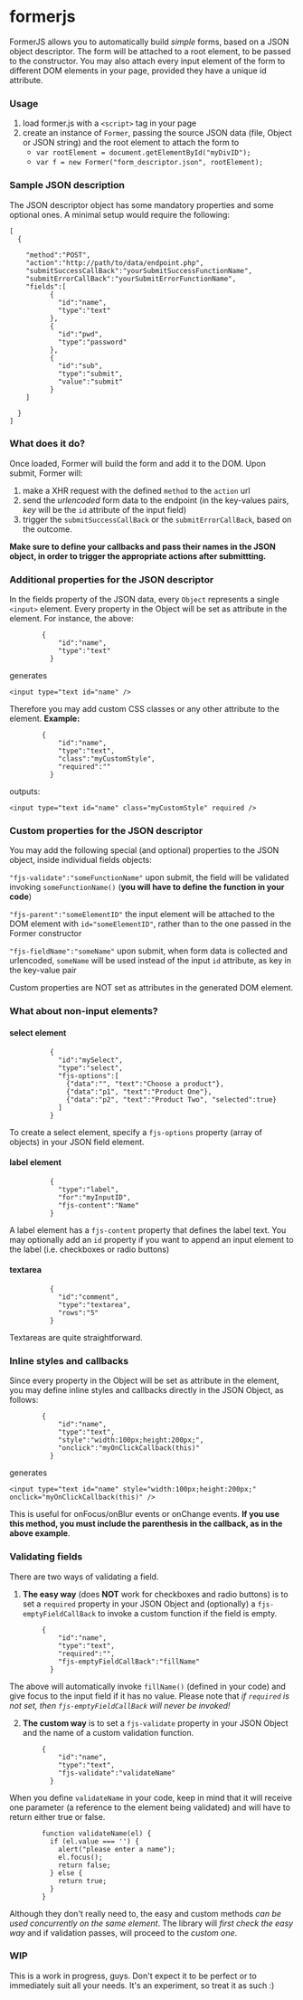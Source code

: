 # formerjs

FormerJS allows you to automatically build *simple* forms, based on a JSON object descriptor.
The form will be attached to a root element, to be passed to the constructor.
You may also attach every input element of the form to different DOM elements in your page, provided they have a unique id attribute.

### Usage
1. load former.js with a `<script>` tag in your page
2. create an instance of `Former`, passing the source JSON data (file, Object or JSON string) and the root element to attach the form to
    * `var rootElement = document.getElementById("myDivID");`
    * `var f = new Former("form_descriptor.json", rootElement);`

### Sample JSON description
The JSON descriptor object has some mandatory properties and some optional ones.
A minimal setup would require the following:
```
[
  {

    "method":"POST",
    "action":"http://path/to/data/endpoint.php",
    "submitSuccessCallBack":"yourSubmitSuccessFunctionName",
    "submitErrorCallBack":"yourSubmitErrorFunctionName",
    "fields":[
          {
            "id":"name",
            "type":"text"
          },
          {
            "id":"pwd",
            "type":"password"
          },
          {
            "id":"sub",
            "type":"submit",
            "value":"submit"
          }
    ]

  }
]
```

### What does it do?
Once loaded, Former will build the form and add it to the DOM.
Upon submit, Former will:
  1. make a XHR request with the defined `method` to the `action` url
  2. send the *urlencoded* form data to the endpoint (in the key-values pairs, *key* will be the `id` attribute of the input field)
  3. trigger the `submitSuccessCallBack` or the `submitErrorCallBack`, based on the outcome.

**Make sure to define your callbacks and pass their names in the JSON object, in order to trigger the appropriate actions after submittting.**

### Additional properties for the JSON descriptor
In the fields property of the JSON data, every `Object` represents a single `<input>` element.
Every property in the Object will be set as attribute in the element. For instance, the above:
```
        {
            "id":"name",
            "type":"text"
          }
```
generates
```
<input type="text id="name" />
```
Therefore you may add custom CSS classes or any other attribute to the element.
**Example:**
```
        {
            "id":"name",
            "type":"text",
            "class":"myCustomStyle",
            "required":""
          }
```
outputs:
```
<input type="text id="name" class="myCustomStyle" required />
```


### Custom properties for the JSON descriptor
You may add the following special (and optional) properties to the JSON object, inside individual fields objects:

`"fjs-validate":"someFunctionName"` upon submit, the field will be validated invoking `someFunctionName()` (**you will have to define the function in your code**)

`"fjs-parent":"someElementID"` the input element will be attached to the DOM element with `id="someElementID"`, rather than to the one passed in the Former constructor

`"fjs-fieldName":"someName"` upon submit, when form data is collected and urlencoded, `someName` will be used instead of the input `id` attribute, as key in the key-value pair

Custom properties are NOT set as attributes in the generated DOM element.

### What about non-input elements?

#### select element
```
          {
            "id":"mySelect",
            "type":"select",
            "fjs-options":[
              {"data":"", "text":"Choose a product"},
              {"data":"p1", "text":"Product One"},
              {"data":"p2", "text":"Product Two", "selected":true}
            ]
          }
```
To create a select element, specify a `fjs-options` property (array of objects) in your JSON field element.

#### label element
```
          {
            "type":"label",
            "for":"myInputID",
            "fjs-content":"Name"
          }
```
A label element has a `fjs-content` property that defines the label text. You may optionally add an `id` property if you want to append an input element to the label (i.e. checkboxes or radio buttons)

#### textarea
```
          {
            "id":"comment",
            "type":"textarea",
            "rows":"5"
          }
```
Textareas are quite straightforward.

### Inline styles and callbacks
Since every property in the Object will be set as attribute in the element, you may define inline styles and callbacks directly in the JSON Object, as follows:

```
        {
            "id":"name",
            "type":"text",
            "style":"width:100px;height:200px;",
            "onclick":"myOnClickCallback(this)"
          }
```
generates
```
<input type="text id="name" style="width:100px;height:200px;" onclick="myOnClickCallback(this)" />
```
This is useful for onFocus/onBlur events or onChange events. **If you use this method, you must include the parenthesis in the callback, as in the above example**.


### Validating fields
There are two ways of validating a field.

1) **The easy way** (does **NOT** work for checkboxes and radio buttons) is to set a `required` property in your JSON Object and (optionally) a `fjs-emptyFieldCallBack` to invoke a custom function if the field is empty.
```
        {
            "id":"name",
            "type":"text",
            "required":"",
            "fjs-emptyFieldCallBack":"fillName"
          }
```
The above will automatically invoke `fillName()` (defined in your code) and give focus to the input field if it has no value.
Please note that *if `required` is not set, then `fjs-emptyFieldCallBack` will never be invoked!*

2) **The custom way** is to set a `fjs-validate` property in your JSON Object and the name of a custom validation function.
```
        {
            "id":"name",
            "type":"text",
            "fjs-validate":"validateName"
          }
```
When you define `validateName` in your code, keep in mind that it will receive one parameter (a reference to the element being validated) and will have to return either true or false.
```
        function validateName(el) {
          if (el.value === '') {
            alert("please enter a name");
            el.focus();
            return false;
          } else {
            return true;
          }
        }
```

Although they don't really need to, the easy and custom methods *can be used concurrently on the same element*. The library will *first check the easy way* and if validation passes, will proceed to the *custom one*.

### WIP
This is a work in progress, guys. Don't expect it to be perfect or to immediately suit all your needs. It's an experiment, so treat it as such :)

